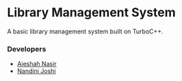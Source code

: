 # Library Management System
A basic library management system built on TurboC++.
### Developers
- [Aieshah Nasir](https://github.com/aie007)
- [Nandini Joshi](https://github.com/aie007)
